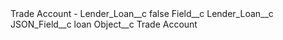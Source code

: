 <?xml version="1.0" encoding="UTF-8"?>
<CustomMetadata xmlns="http://soap.sforce.com/2006/04/metadata" xmlns:xsi="http://www.w3.org/2001/XMLSchema-instance" xmlns:xsd="http://www.w3.org/2001/XMLSchema">
    <label>Trade Account - Lender_Loan__c</label>
    <protected>false</protected>
    <values>
        <field>Field__c</field>
        <value xsi:type="xsd:string">Lender_Loan__c</value>
    </values>
    <values>
        <field>JSON_Field__c</field>
        <value xsi:type="xsd:string">loan</value>
    </values>
    <values>
        <field>Object__c</field>
        <value xsi:type="xsd:string">Trade Account</value>
    </values>
</CustomMetadata>
